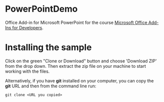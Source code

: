 # PowerPointDemo

Office Add-in for Microsoft PowerPoint for the course [Microsoft Office Add-Ins for Developers](https://www.linkedin.com/learning/microsoft-office-add-ins-for-developers).

# Installing the sample

Click on the green "Clone or Download" button and choose 'Download ZIP' from the drop down. Then extract the zip file on your machine to start working with the files.

Alternatively, if you have **git** installed on your computer, you can copy the **git** URL and then from the command line run:

```
git clone <URL you copied>
```  
